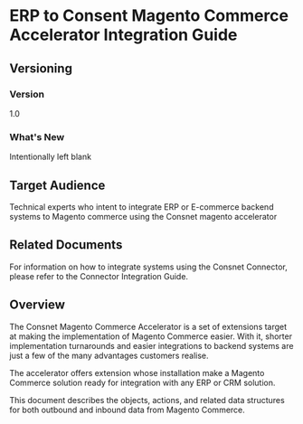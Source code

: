 
# ERP to Consent Magento Commerce Accelerator Integration Guide

## Versioning 

### Version 
1.0 

### What's New
Intentionally left blank

## Target Audience
Technical experts who intent to integrate ERP or E-commerce backend systems to Magento commerce using the Consnet magento accelerator

## Related Documents
For information on how to integrate systems using the Consnet Connector, please refer to the Connector Integration Guide. 

## Overview
The Consnet Magento Commerce Accelerator is a set of extensions target at making the implementation of Magento Commerce easier. With it, shorter implementation turnarounds and easier integrations to backend systems are just a few of the many advantages customers realise.

The accelerator offers extension whose installation make a Magento Commerce solution ready for integration with any ERP or CRM solution. 

This document describes the objects, actions, and related data structures for both outbound and inbound data from Magento Commerce. 
<!--stackedit_data:
eyJoaXN0b3J5IjpbLTM5ODY3NDg5OCwxMzQ5MDc1OTUsLTEwND
E3NDQ3MThdfQ==
-->